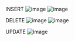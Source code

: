 INSERT
![image](https://github.com/raj17raj/Raj_Spring_java/assets/151694124/636acc75-8651-4946-bdbd-b725ec26c035)
![image](https://github.com/raj17raj/Raj_Spring_java/assets/151694124/f6e4c0e5-a843-4ed4-ac2f-dcfe563d0d72)

DELETE
![image](https://github.com/raj17raj/Raj_Spring_java/assets/151694124/03eef3ee-d2e1-452a-aca0-ea5100ff9632)
![image](https://github.com/raj17raj/Raj_Spring_java/assets/151694124/545f0736-087b-4dcf-92dc-cf9372c45760)

UPDATE
![image](https://github.com/raj17raj/Raj_Spring_java/assets/151694124/b918c1f2-ddad-430d-815d-0b585ddf47a0)




